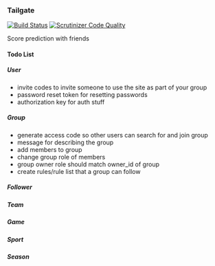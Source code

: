 ### Tailgate
[![Build Status](https://travis-ci.org/burgerballer44/tailgate.svg?branch=master)](https://travis-ci.org/burgerballer44/tailgate) [![Scrutinizer Code Quality](https://scrutinizer-ci.com/g/burgerballer44/tailgate/badges/quality-score.png?b=master)](https://scrutinizer-ci.com/g/burgerballer44/tailgate/?branch=master)

Score prediction with friends

#### Todo List

##### User
* invite codes to invite someone to use the site as part of your group
* password reset token for resetting passwords
* authorization key for auth stuff

##### Group
* generate access code so other users can search for and join group
* message for describing the group
* add members to group
* change group role of members
* group owner role should match owner_id of group
* create rules/rule list that a group can follow

##### Follower

##### Team

##### Game

##### Sport

##### Season